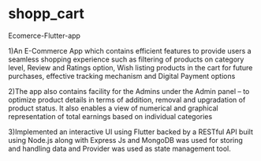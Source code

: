 # shopp_cart
Ecomerce-Flutter-app

1)An E-Commerce App which contains efficient features to provide users a
seamless shopping experience such as filtering of products on category
level, Review and Ratings option, Wish listing products in the cart for
future purchases, effective tracking mechanism and Digital Payment options 

2)The app also contains facility for the Admins under the Admin panel – to
optimize product details in terms of addition, removal and upgradation of product status. It also enables a view of numerical and graphical representation of total earnings based on individual categories

3)Implemented an interactive UI using Flutter backed by a RESTful API
built using Node.js along with Express Js and MongoDB was used for storing and handling data and Provider was used as state management
tool.
